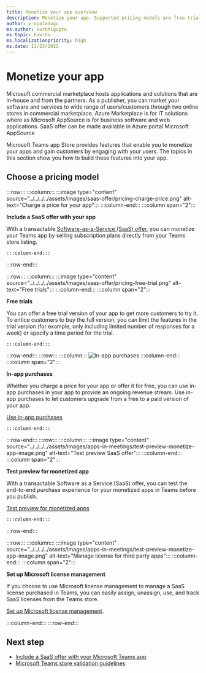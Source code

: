 ```yaml
---
title: Monetize your app overview
description: Monetize your app. Supported pricing models are free trials, in-app purchases, and include a SaaS offer with your app.
author: v-npaladugu
ms.author: surbhigupta
ms.topic: how-to
ms.localizationpriority: high 
ms.date: 11/23/2022
---
```


# Monetize your app

Microsoft commercial marketplace hosts applications and solutions that are in-house and from the partners. As a publisher, you can market your software and services to wide range of users/customers through two online stores in commercial marketplace. Azure Marketplace is for IT solutions where as Microsoft AppSource is for business software and web applications.
SaaS offer can be made available in
Azure portal
Microsoft AppSource

Microsoft Teams app Store provides features that enable you to monetize your apps and gain customers by engaging with your users. The topics in this section show you how to build these features into your app.

## Choose a pricing model

:::row:::
    :::column:::
        :::image type="content" source="../../../../assets/images/saas-offer/pricing-charge-price.png" alt-text="Charge a price for your app":::
    :::column-end:::
    :::column span="2":::

**Include a SaaS offer with your app**

With a transactable [Software-as-a-Service (SaaS) offer](~/concepts/deploy-and-publish/appsource/prepare/include-saas-offer.md), you can monetize your Teams app by selling subscription plans directly from your Teams store listing.

    :::column-end:::
:::row-end:::

:::row:::
    :::column:::
     :::image type="content" source="../../../../assets/images/saas-offer/pricing-free-trial.png" alt-text="Free trials":::
    :::column-end:::
    :::column span="2":::

**Free trials**

You can offer a free trial version of your app to get more customers to try it. To entice customers to buy the full version, you can limit the features in the trial version (for example, only including limited number of responses for a week) or specify a time period for the trial.

    :::column-end:::
:::row-end:::
:::row:::
    :::column:::
        ![In-app purchases](~/assets/images/saas-offer/pricing-in-app-purchases.png)
    :::column-end:::
    :::column span="2":::

**In-app purchases**

Whether you charge a price for your app or offer it for free, you can use in-app purchases in your app to provide an ongoing revenue stream. Use in-app purchases to let customers upgrade from a free to a paid version of your app.

[Use in-app purchases](~/concepts/deploy-and-publish/appsource/prepare/in-app-purchase-flow.md)

    :::column-end:::
:::row-end:::
:::row:::
    :::column:::
        :::image type="content" source="../../../../assets/images/apps-in-meetings/test-preview-monetize-app-image.png" alt-text="Test preview SaaS offer":::
    :::column-end:::
    :::column span="2":::

**Test preview for monetized app**

With a transactable Software as a Service (SaaS) offer, you can test the end-to-end purchase experience for your monetized apps in Teams before you publish.

[Test preview for monetized apps](Test-preview-for-monetized-apps.md)

    :::column-end:::
:::row-end:::

:::row:::
    :::column:::
        :::image type="content" source="../../../../assets/images/apps-in-meetings/test-preview-monetize-app-image.png" alt-text="Manage license for third party apps":::
    :::column-end:::
    :::column span="2":::

**Set up Microsoft license management**

If you choose to use Microsoft license management to manage a SaaS license purchased in Teams, you can easily assign, unassign, use, and track SaaS licenses from the Teams store.

[Set up Microsoft license management](manage-third-party-apps-license.md).

:::column-end:::
:::row-end:::

## Next step

* [Include a SaaS offer with your Microsoft Teams app](~/concepts/deploy-and-publish/appsource/prepare/include-saas-offer.md)
* [Microsoft Teams store validation guidelines](teams-store-validation-guidelines.md)
